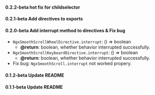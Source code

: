 #### 0.2.2-beta hot fix for childselector
#### 0.2.1-beta Add directives to exports
#### 0.2.0-beta Add interrupt method to directives & Fix bug
- `NgxSmoothScrollWheelDirective.interrupt`: () => boolean
    - **@return**: boolean, whether behavior interrupted successfully.
- `NgxSmoothScrollKeyboardDirective.interrupt`: () => boolean
    - **@return**: boolean, whether behavior interrupted successfully.
- Fix bug: `NgxSmoothScroll.interrupt` not worked propery.
#### 0.1.2-beta Update README
#### 0.1.1-beta Update README